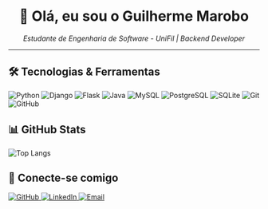 <h1 align="center">👋 Olá, eu sou o Guilherme Marobo</h1>

<p align="center">
  <i>Estudante de Engenharia de Software - UniFil | Backend Developer</i>
</p>

---

## 🛠️ Tecnologias & Ferramentas

<p align="left">
  <img src="https://img.shields.io/badge/Python-3776AB?style=for-the-badge&logo=python&logoColor=white" alt="Python"/>
  <img src="https://img.shields.io/badge/Django-092E20?style=for-the-badge&logo=django&logoColor=white" alt="Django"/>
  <img src="https://img.shields.io/badge/Flask-000000?style=for-the-badge&logo=flask&logoColor=white" alt="Flask"/>
  <img src="https://img.shields.io/badge/Java-FFA500?style=for-the-badge&logo=java&logoColor=white" alt="Java"/>
  <img src="https://img.shields.io/badge/MySQL-4479A1?style=for-the-badge&logo=mysql&logoColor=white" alt="MySQL"/>
  <img src="https://img.shields.io/badge/PostgreSQL-4169E1?style=for-the-badge&logo=postgresql&logoColor=white" alt="PostgreSQL"/>
  <img src="https://img.shields.io/badge/SQLite-003B57?style=for-the-badge&logo=sqlite&logoColor=white" alt="SQLite"/>
  <img src="https://img.shields.io/badge/Git-F05032?style=for-the-badge&logo=git&logoColor=white" alt="Git"/>
  <img src="https://img.shields.io/badge/GitHub-181717?style=for-the-badge&logo=github&logoColor=white" alt="GitHub"/>
</p>

## 📊 GitHub Stats

![Top Langs](https://github-readme-stats.vercel.app/api/top-langs/?username=guimarobo&layout=compact&theme=tokyonight&title_color=red&text_color=white&bg_color=000000)


## 🔗 Conecte-se comigo

<p align="left">
  <a href="https://github.com/guimarobo" target="_blank">
    <img alt="GitHub" src="https://img.shields.io/badge/-GitHub-181717?style=for-the-badge&logo=github&logoColor=white">
  </a>
  <a href="https://linkedin.com/in/guimarobo" target="_blank">
    <img alt="LinkedIn" src="https://img.shields.io/badge/-LinkedIn-0A66C2?style=for-the-badge&logo=linkedin&logoColor=white">
  </a>
  <a href="mailto:guimarobo@outlook.com">
    <img alt="Email" src="https://img.shields.io/badge/-Email-0078D4?style=for-the-badge&logo=microsoft-outlook&logoColor=white">
  </a>
</p>
